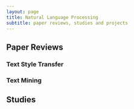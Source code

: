 ```yaml
---
layout: page
title: Natural Language Processing
subtitle: paper reviews, studies and projects
---
```


## Paper Reviews

### Text Style Transfer

### Text Mining

## Studies
